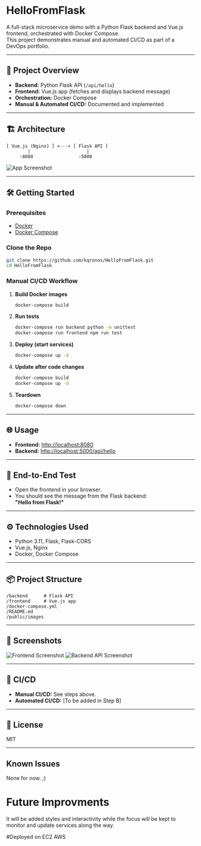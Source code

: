 
# HelloFromFlask

A full-stack microservice demo with a Python Flask backend and Vue.js frontend, orchestrated with Docker Compose.  
This project demonstrates manual and automated CI/CD as part of a DevOps portfolio.

---

## 🚀 Project Overview

- **Backend:** Python Flask API (`/api/hello`)
- **Frontend:** Vue.js app (fetches and displays backend message)
- **Orchestration:** Docker Compose
- **Manual & Automated CI/CD:** Documented and implemented

---

## 🏗️ Architecture

```
[ Vue.js (Nginx) ] <---> [ Flask API ]
        |                     |
     :8080                 :5000
```

![App Screenshot](public/images/your-screenshot.png)

---

## 🛠️ Getting Started

### Prerequisites

- [Docker](https://docs.docker.com/get-docker/)
- [Docker Compose](https://docs.docker.com/compose/)

### Clone the Repo

```bash
git clone https://github.com/kqronos/HelloFromFlask.git
cd HelloFromFlask
```

### Manual CI/CD Workflow

1. **Build Docker images**
   ```bash
   docker-compose build
   ```

2. **Run tests**
   ```bash
   docker-compose run backend python -m unittest
   docker-compose run frontend npm run test
   ```

3. **Deploy (start services)**
   ```bash
   docker-compose up -d
   ```

4. **Update after code changes**
   ```bash
   docker-compose build
   docker-compose up -d
   ```

5. **Teardown**
   ```bash
   docker-compose down
   ```

---

## 🌐 Usage

- **Frontend:** [http://localhost:8080](http://localhost:8080)
- **Backend:** [http://localhost:5000/api/hello](http://localhost:5000/api/hello)

---

## 🧪 End-to-End Test

- Open the frontend in your browser.
- You should see the message from the Flask backend:  
  **"Hello from Flask!"**

---

## ⚙️ Technologies Used

- Python 3.11, Flask, Flask-CORS
- Vue.js, Nginx
- Docker, Docker Compose

---

## 📦 Project Structure

```
/backend      # Flask API
/frontend     # Vue.js app
/docker-compose.yml
/README.md
/public/images
```

---

## 📸 Screenshots

![Frontend Screenshot](public/images/frontend.png)
![Backend API Screenshot](public/images/backend.png)

---

## 🚦 CI/CD

- **Manual CI/CD:** See steps above.
- **Automated CI/CD:** [To be added in Step B]

---

## 📄 License

MIT

---

## Known Issues

None for now. ;)

# Future Improvments

It will be added styles and interactivity while the focus will be kept to monitor and update services along the way.

#Deployed on EC2 AWS